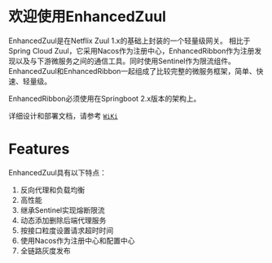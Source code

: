 # 欢迎使用EnhancedZuul
EnhancedZuul是在Netflix Zuul 1.x的基础上封装的一个轻量级网关。
相比于Spring Cloud Zuul，它采用Nacos作为注册中心，EnhancedRibbon作为注册发现以及与下游微服务之间的通信工具。同时使用Sentinel作为限流组件。  
EnhancedZuul和EnhancedRibbon一起组成了比较完整的微服务框架，简单、快速、轻量级。

EnhancedRibbon必须使用在Springboot 2.x版本的架构上。

详细设计和部署文档，请参考 [`WiKi`](https://github.com/berbatov001/EnhancedZuul/wiki)

# Features
EnhancedZuul具有以下特点：

1. 反向代理和负载均衡
2. 高性能
3. 继承Sentinel实现熔断限流
4. 动态添加删除后端代理服务
5. 按接口粒度设置请求超时时间
6. 使用Nacos作为注册中心和配置中心
7. 全链路灰度发布